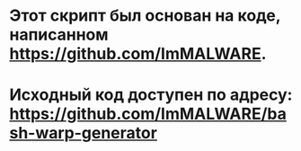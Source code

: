 # Этот скрипт был основан на коде, написанном https://github.com/ImMALWARE.
# Исходный код доступен по адресу: https://github.com/ImMALWARE/bash-warp-generator
